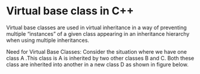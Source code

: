 # Virtual base class in C++

Virtual base classes are used in virtual inheritance in a way of preventing multiple “instances” of a given class appearing in an inheritance hierarchy when using multiple inheritances.

Need for Virtual Base Classes:
Consider the situation where we have one class A .This class is A is inherited by two other classes B and C. Both these class are inherited into another in a new class D as shown in figure below.


